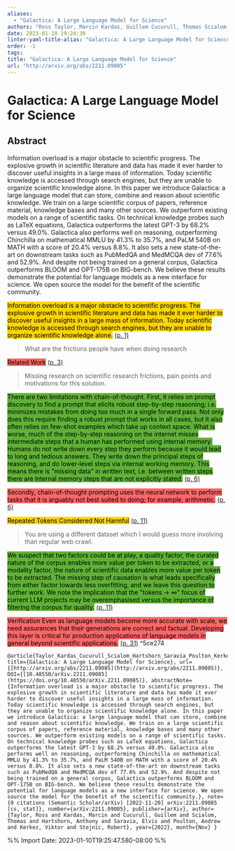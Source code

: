 ```yaml
---
aliases:
  - "Galactica: A Large Language Model for Science"
authors: "Ross Taylor, Marcin Kardas, Guillem Cucurull, Thomas Scialom, Anthony Hartshorn, Elvis Saravia, Andrew Poulton, Viktor Kerkez, Robert Stojnic"
date: 2023-01-10 19:24:30
linter-yaml-title-alias: "Galactica: A Large Language Model for Science"
order: -1
tags: 
title: "Galactica: A Large Language Model for Science"
url: "http://arxiv.org/abs/2211.09085"
---
```


# Galactica: A Large Language Model for Science

## Abstract

Information overload is a major obstacle to scientific progress. The explosive growth in scientific literature and data has made it ever harder to discover useful insights in a large mass of information. Today scientific knowledge is accessed through search engines, but they are unable to organize scientific knowledge alone. In this paper we introduce Galactica: a large language model that can store, combine and reason about scientific knowledge. We train on a large scientific corpus of papers, reference material, knowledge bases and many other sources. We outperform existing models on a range of scientific tasks. On technical knowledge probes such as LaTeX equations, Galactica outperforms the latest GPT-3 by 68.2% versus 49.0%. Galactica also performs well on reasoning, outperforming Chinchilla on mathematical MMLU by 41.3% to 35.7%, and PaLM 540B on MATH with a score of 20.4% versus 8.8%. It also sets a new state-of-the-art on downstream tasks such as PubMedQA and MedMCQA dev of 77.6% and 52.9%. And despite not being trained on a general corpus, Galactica outperforms BLOOM and OPT-175B on BIG-bench. We believe these results demonstrate the potential for language models as a new interface for science. We open source the model for the benefit of the scientific community.

<mark style="background: #ffd400">Information overload is a major obstacle to scientific progress. The explosive growth in scientific literature and data has made it ever harder to discover useful insights in a large mass of information. Today scientific knowledge is accessed through search engines, but they are unable to organize scientific knowledge alone.</mark> [(p. 1)](zotero://open-pdf/library/items/C8VAQTQV?page=1)

> What are the frictions people have when doing research

<mark style="background: #ff6666">Related Work</mark> [(p. 3)](zotero://open-pdf/library/items/C8VAQTQV?page=3)

> Missing research on scientific research frictions, pain points and motivations for this solution.

<mark style="background: #5fb236">There are two limitations with chain-of-thought. First, it relies on prompt discovery to find a prompt that elicits robust step-by-step reasoning; i.e. minimizes mistakes from doing too much in a single forward pass.
Not only does this require finding a robust prompt that works in all cases, but it also often relies on few-shot examples which take up context space. What is worse, much of the step-by-step reasoning on the internet misses intermediate steps that a human has performed using internal memory. Humans do not write down every step they perform because it would lead to long and tedious answers. They write down the principal steps of reasoning, and do lower-level steps via internal working memory. This means there is &quot;missing data&quot; in written text, i.e. between written steps there are internal memory steps that are not explicitly stated.</mark> [(p. 6)](zotero://open-pdf/library/items/C8VAQTQV?page=6)

<mark style="background: #ff6666">Secondly, chain-of-thought prompting uses the neural network to perform tasks that it is arguably not best suited to doing; for example, arithmetic.</mark> [(p. 6)](zotero://open-pdf/library/items/C8VAQTQV?page=6)

<mark style="background: #ffd400">Repeated Tokens Considered Not Harmful</mark> [(p. 11)](zotero://open-pdf/library/items/C8VAQTQV?page=11)

> You are using a different dataset which I would guess more involving than regular web crawl.

<mark style="background: #5fb236">We suspect that two factors could be at play, a quality factor, the curated nature of the corpus enables more value per token to be extracted, or a modality factor, the nature of scientific data enables more value per token to be extracted. The missing step of causation is what leads specifically from either factor towards less overfitting, and we leave this question to further work. We note the implication that the &quot;tokens → ∞&quot; focus of current LLM projects may be overemphasised versus the importance of filtering the corpus for quality.</mark> [(p. 11)](zotero://open-pdf/library/items/C8VAQTQV?page=11)

<mark style="background: #ff6666">Verification Even as language models become more accurate with scale, we need assurances that their generations are correct and factual. Developing this layer is critical for production applications of language models in general beyond scientific applications.</mark> [(p. 31)](zotero://open-pdf/library/items/C8VAQTQV?page=31) ^5ce274

```
@article{Taylor_Kardas_Cucurull_Scialom_Hartshorn_Saravia_Poulton_Kerkez_Stojnic_2022, title={Galactica: A Large Language Model for Science}, url={[http://arxiv.org/abs/2211.09085](http://arxiv.org/abs/2211.09085)}, DOI={[10.48550/arXiv.2211.09085](https://doi.org/10.48550/arXiv.2211.09085)}, abstractNote={Information overload is a major obstacle to scientific progress. The explosive growth in scientific literature and data has made it ever harder to discover useful insights in a large mass of information. Today scientific knowledge is accessed through search engines, but they are unable to organize scientific knowledge alone. In this paper we introduce Galactica: a large language model that can store, combine and reason about scientific knowledge. We train on a large scientific corpus of papers, reference material, knowledge bases and many other sources. We outperform existing models on a range of scientific tasks. On technical knowledge probes such as LaTeX equations, Galactica outperforms the latest GPT-3 by 68.2% versus 49.0%. Galactica also performs well on reasoning, outperforming Chinchilla on mathematical MMLU by 41.3% to 35.7%, and PaLM 540B on MATH with a score of 20.4% versus 8.8%. It also sets a new state-of-the-art on downstream tasks such as PubMedQA and MedMCQA dev of 77.6% and 52.9%. And despite not being trained on a general corpus, Galactica outperforms BLOOM and OPT-175B on BIG-bench. We believe these results demonstrate the potential for language models as a new interface for science. We open source the model for the benefit of the scientific community.}, note={0 citations (Semantic Scholar/arXiv) [2022-11-20] arXiv:2211.09085 [cs, stat]}, number={arXiv:2211.09085}, publisher={arXiv}, author={Taylor, Ross and Kardas, Marcin and Cucurull, Guillem and Scialom, Thomas and Hartshorn, Anthony and Saravia, Elvis and Poulton, Andrew and Kerkez, Viktor and Stojnic, Robert}, year={2022}, month={Nov} }
```

%% Import Date: 2023-01-10T19:25:47.580-08:00 %%
